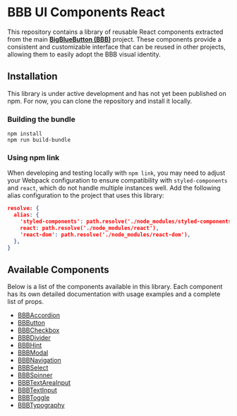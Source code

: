 # BBB UI Components React

This repository contains a library of reusable React components extracted from the main [**BigBlueButton (BBB)**](https://github.com/bigbluebutton/bigbluebutton) project. These components provide a consistent and customizable interface that can be reused in other projects, allowing them to easily adopt the BBB visual identity.

## Installation

This library is under active development and has not yet been published on npm. For now, you can clone the repository and install it locally.

### Building the bundle

```
npm install
npm run build-bundle
```

### Using npm link

When developing and testing locally with `npm link`, you may need to adjust your Webpack configuration to ensure compatibility with `styled-components` and `react`, which do not handle multiple instances well. Add the following alias configuration to the project that uses this library:

```json
resolve: {
  alias: {
    'styled-components': path.resolve('./node_modules/styled-components'),
    react: path.resolve('./node_modules/react'),
    'react-dom': path.resolve('./node_modules/react-dom'),
  },
}
```

## Available Components

Below is a list of the components available in this library. Each component has its own detailed documentation with usage examples and a complete list of props.

- [BBBAccordion](./src/components/Accordion/README.md)
- [BBButton](./src/components/Button/README.md)
- [BBBCheckbox](./src/components/Checkbox/README.md)
- [BBBDivider](./src/components/Divider/README.md)
- [BBBHint](./src/components/Hint/README.md)
- [BBBModal](./src/components/Modal//README.md)
- [BBBNavigation](./src/components/Navigation/README.md)
- [BBBSelect](./src/components/Select/README.md)
- [BBBSpinner](./src/components/Spinner//README.md)
- [BBBTextAreaInput](./src/components/TextAreaInput/README.md)
- [BBBTextInput](./src/components/TextInput/README.md)
- [BBBToggle](./src/components/Toggle/README.md)
- [BBBTypography](./src/components/Typography/README.md)
